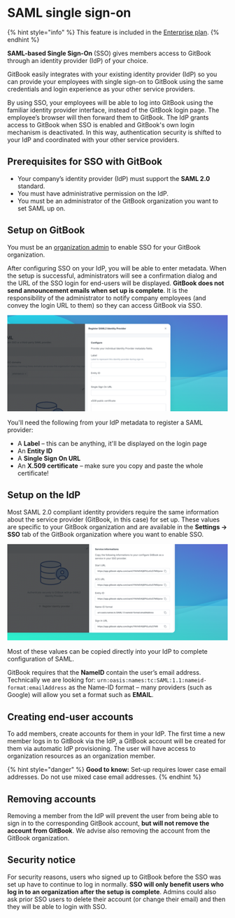# SAML single sign-on

{% hint style="info" %}
This feature is included in the [Enterprise plan](../../billing-and-admin/plans/#enterprise-plan).
{% endhint %}

**SAML-based Single Sign-On** (SSO) gives members access to GitBook through an identity provider (IdP) of your choice.‌

GitBook easily integrates with your existing identity provider (IdP) so you can provide your employees with single sign-on to GitBook using the same credentials and login experience as your other service providers.‌

By using SSO, your employees will be able to log into GitBook using the familiar identity provider interface, instead of the GitBook login page. The employee’s browser will then forward them to GitBook. The IdP grants access to GitBook when SSO is enabled and GitBook's own login mechanism is deactivated. In this way, authentication security is shifted to your IdP and coordinated with your other service providers.‌​

## ​Prerequisites for SSO with GitBook <a href="#prerequisites-for-sso-with-gitbook" id="prerequisites-for-sso-with-gitbook"></a>

* Your company’s identity provider (IdP) must support the **SAML 2.0** standard.
* You must have administrative permission on the IdP.
* You must be an administrator of the GitBook organization you want to set SAML up on.

## ​Setup on GitBook <a href="#setup-on-gitbook" id="setup-on-gitbook"></a>

You must be an [organization admin](../../tour/member-management/roles.md#admin) to enable SSO for your GitBook organization.‌

After configuring SSO on your IdP, you will be able to enter metadata. When the setup is successful, administrators will see a confirmation dialog and the URL of the SSO login for end-users will be displayed. **GitBook does not send announcement emails when set up is complete**. It is the responsibility of the administrator to notify company employees (and convey the login URL to them) so they can access GitBook via SSO.‌

![](../../.gitbook/assets/SAML.png)

You'll need the following from your IdP metadata to register a SAML provider:

* A **Label** – this can be anything, it'll be displayed on the login page
* An **Entity ID**
* A **Single Sign On URL**
* An **X.509 certificate** – make sure you copy and paste the whole certificate!

## ​Setup on the IdP <a href="#setup-on-the-idp" id="setup-on-the-idp"></a>

Most SAML 2.0 compliant identity providers require the same information about the service provider (GitBook, in this case) for set up. These values are specific to your GitBook organization and are available in the **Settings -> SSO** tab of the GitBook organization where you want to enable SSO.‌

![](<../../.gitbook/assets/SAML Service Info.png>)

Most of these values can be copied directly into your IdP to complete configuration of SAML.

GitBook requires that the **NameID** contain the user’s email address. Technically we are looking for: `urn:oasis:names:tc:SAML:1.1:nameid-format:emailAddress` as the Name-ID format – many providers (such as Google) will allow you set a format such as **EMAIL**.

## ​Creating end-user accounts <a href="#creating-end-user-account" id="creating-end-user-account"></a>

To add members, create accounts for them in your IdP. The first time a new member logs in to GitBook via the IdP, a GitBook account will be created for them via automatic IdP provisioning. The user will have access to organization resources as an organization member.

{% hint style="danger" %}
**Good to know:** Set-up requires lower case email addresses. Do not use mixed case email addresses.‌
{% endhint %}

## ​Removing accounts <a href="#removing-end-user-accounts" id="removing-end-user-accounts"></a>

Removing a member from the IdP will prevent the user from being able to sign in to the corresponding GitBook account, **but will not remove the account from GitBook**. We advise also removing the account from the GitBook organization.

## ​Security notice <a href="#security-notice" id="security-notice"></a>

For security reasons, users who signed up to GitBook before the SSO was set up have to continue to log in normally. **SSO will only benefit users who log in to an organization after the setup is complete**. Admins could also ask prior SSO users to delete their account (or change their email) and then they will be able to login with SSO.
